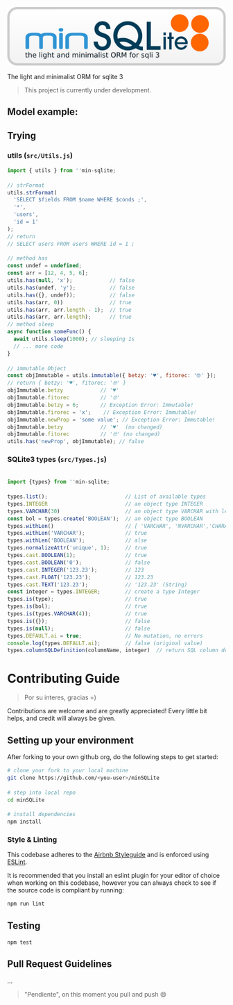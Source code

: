 ![minSQLite](minSQLite.png)

The light and minimalist ORM for sqlite 3


> This project is currently under development.

## Model example:
> 

## Trying

### utils (`src/Utils.js`)
```javascript
import { utils } from ''min-sqlite;

// strFormat
utils.strFormat(
  'SELECT $fields FROM $name WHERE $conds ;',
  '*',
  'users',
  'id = 1'
);
// return
// SELECT users FROM users WHERE id = 1 ;

// method has
const undef = undefined;
const arr = [12, 4, 5, 6];
utils.has(null, 'x');            // false
utils.has(undef, 'y');           // false
utils.has({}, undef));           // false
utils.has(arr, 0))               // true
utils.has(arr, arr.length - 1);  // true
utils.has(arr, arr.length);      // true
// method sleep
async function someFunc() {
  await utils.sleep(1000); // sleeping 1s
  // ... more code
}

// immutable Object
const objImmutable = utils.immutable({ betzy: '♥', fitorec: '🤓' });
// return { betzy: '♥', fitorec: '🤓' }
objImmutable.betzy            // '♥'
objImmutable.fitorec          // '🤓'
objImmutable.betzy = 6;       // Exception Error: Immutable!
objImmutable.firorec = 'x';    // Exception Error: Immutable!
objImmutable.newProp = 'some value'; // Exception Error: Immutable!
objImmutable.betzy            // '♥'  (no changed)
objImmutable.fitorec          // '🤓' (no changed)
utils.has('newProp', objImmutable); // false
```



### SQLite3 types (`src/Types.js`)

```javascript

import {types} from ''min-sqlite;

types.list();                         // List of available types
types.INTEGER                         // an object type INTEGER
types.VARCHAR(30)                     // an object type VARCHAR with length 30
const bol = types.create('BOOLEAN');  // an object type BOOLEAN
types.withLen()                       // [ 'VARCHAR', 'NVARCHAR','CHARACTER', 'NCHAR' ]
types.withLen('VARCHAR');             // true
types.withLen('BOOLEAN');             // alse
types.normalizeAttr('unique', 1);     // true
types.cast.BOOLEAN(1);                // true
types.cast.BOOLEAN('0');              // false
types.cast.INTEGER('123.23');         // 123
types.cast.FLOAT('123.23');           // 123.23
types.cast.TEXT('123.23');            // '123.23' (String)
const integer = types.INTEGER;        // create a type Integer
types.is(type);                       // true
types.is(bol);                        // true
types.is(types.VARCHAR(4));           // true
types.is({});                         // false
types.is(null);                       // false
types.DEFAULT.ai = true;              // No mutation, no errors
console.log(types.DEFAULT.ai);        // false (original value)
types.columnSQLDefinition(columnName, integer)  // return SQL column definion
```


# Contributing Guide

> Por su interes, gracias =)

Contributions are welcome and are greatly appreciated! Every little bit helps, and credit will
always be given.


## Setting up your environment

After forking to your own github org, do the following steps to get started:


```bash
# clone your fork to your local machine
git clone https://github.com/<you-user>/minSQLite

# step into local repo
cd minSQLite

# install dependencies
npm install
```

### Style & Linting

This codebase adheres to the [Airbnb Styleguide](https://github.com/airbnb/javascript) and is
enforced using [ESLint](http://eslint.org/).

It is recommended that you install an eslint plugin for your editor of choice when working on this
codebase, however you can always check to see if the source code is compliant by running:

```bash
npm run lint
```



## Testing


```bash
npm test
```

## Pull Request Guidelines

...

> "Pendiente", on this moment you pull and push :smile:
